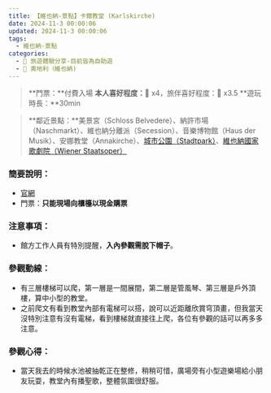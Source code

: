 ```yaml
---
title: 【維也納-景點】卡爾教堂 (Karlskirche) 
date: 2024-11-3 00:00:06
updated: 2024-11-3 00:00:06
tags: 
  - 維也納-景點
categories: 
  - 🌴 旅遊體驗分享-目前皆為自助遊
  - 🥥 奧地利（維也納) 
---
```

> **門票：**付費入場
> **本人喜好程度：**🌝 x4，旅伴喜好程度：🌝 x3.5
> **遊玩時長：**30min
<!-- more -->
> **鄰近景點：**美景宮（Schloss Belvedere）、納許市場（Naschmarkt）、維也納分離派（Secession）、音樂博物館（Haus der Musik）、安娜教堂（Annakirche）、[城市公園（Stadtpark）](https://taoudjiji.github.io/blog/vieena/V-spot/Domkirche%20St.%20Stephan/?highlight=%E5%9F%8E%E5%B8%82%E5%85%AC%E5%9C%92)、[維也納國家歌劇院（Wiener Staatsoper）](https://taoudjiji.github.io/blog/vieena/V-spot/Wiener%20Staatsoper/?highlight=%E7%B6%AD%E4%B9%9F%E7%B4%8D%E5%9C%8B%E5%AE%B6%E6%AD%8C%E5%8A%87%E9%99%A2)

### 簡要說明：
+ [官網](https://www.erzdioezese-wien.at/karlskirche)
+ 門票：**只能現場向櫃檯以現金購票**

### 注意事項：
+ 館方工作人員有特別提醒，**入內參觀需脫下帽子**。

### 參觀動線：
+ 有三層樓梯可以爬，第一層是一間展間，第二層是管風琴、第三層是戶外頂樓，算中小型的教堂。
+ 之前爬文有看到教堂內部有電梯可以搭，說可以近距離欣賞穹頂畫，但我當天沒特別注意有沒有電梯，看到樓梯就直接往上爬，各位有參觀的話可以再多多注意。
### 參觀心得：
+ 當天我去的時候水池被抽乾正在整修，稍稍可惜，廣場旁有小型遊樂場給小朋友玩耍，教堂內有播聖歌，整體氛圍很舒服。
 